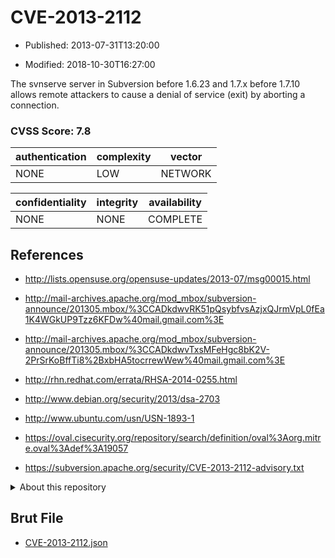 # CVE-2013-2112

- Published: 2013-07-31T13:20:00

- Modified: 2018-10-30T16:27:00

The svnserve server in Subversion before 1.6.23 and 1.7.x before 1.7.10 allows remote attackers to cause a denial of service (exit) by aborting a connection.

### CVSS Score: **7.8**

| authentication | complexity | vector |
| --- | --- | --- |
| NONE | LOW | NETWORK |

| confidentiality | integrity | availability |
| --- | --- | --- |
| NONE | NONE | COMPLETE |

## References

* http://lists.opensuse.org/opensuse-updates/2013-07/msg00015.html

* http://mail-archives.apache.org/mod_mbox/subversion-announce/201305.mbox/%3CCADkdwvRK51pQsybfvsAzjxQJrmVpL0fEa1K4WGkUP9Tzz6KFDw%40mail.gmail.com%3E

* http://mail-archives.apache.org/mod_mbox/subversion-announce/201305.mbox/%3CCADkdwvTxsMFeHgc8bK2V-2PrSrKoBffTi8%2BxbHA5tocrrewWew%40mail.gmail.com%3E

* http://rhn.redhat.com/errata/RHSA-2014-0255.html

* http://www.debian.org/security/2013/dsa-2703

* http://www.ubuntu.com/usn/USN-1893-1

* https://oval.cisecurity.org/repository/search/definition/oval%3Aorg.mitre.oval%3Adef%3A19057

* https://subversion.apache.org/security/CVE-2013-2112-advisory.txt

<details>
<summary>About this repository</summary> 

  This repository is part of the project [Live Hack CVE](https://github.com/Live-Hack-CVE). Main website can be found [www.live-hack.org](https://www.live-hack.org) 
  
  Made by [Sn0wAlice](https://github.com/Sn0wAlice) for the people that care about security and need to have a feed of the latest CVEs. Hope you enjoy it, don't forget to star the repo and follow me on [Twitter](https://twitter.com/Sn0wAlice) and [Github](https://github.com/Sn0wAlice). And that is my [personnal website](https://www.alice-snow.me/)

  - [Home Page](https://github.com/Live-Hack-CVE)
  - [Framework](https://github.com/Live-Hack-CVE/cve-framework)
  - [CVE database](https://github.com/Live-Hack-CVE/full_database)
  - [Changelog](https://github.com/Live-Hack-CVE/Changelog)
</details>

## Brut File

* [CVE-2013-2112.json](https://raw.githubusercontent.com/Live-Hack-CVE/full_database/main/cves/2013/CVE-2013-2112.json)

